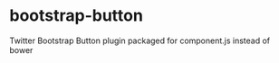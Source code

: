 bootstrap-button
================

Twitter Bootstrap Button plugin packaged for component.js instead of bower
